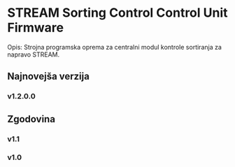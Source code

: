 # STREAM Sorting Control Control Unit Firmware 

Opis: Strojna programska oprema za centralni modul kontrole sortiranja za napravo STREAM.

## Najnovejša verzija

### v1.2.0.0

## Zgodovina

### v1.1

### v1.0

